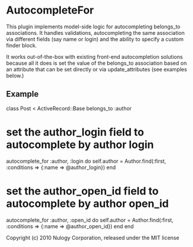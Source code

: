 AutocompleteFor
===============

This plugin implements model-side logic for autocompleting belongs_to associations.  It handles validations, autocompleting the same association via different fields (say name or login) and the ability to specify a custom finder block.

It works out-of-the-box with existing front-end autocompletion solutions because all it does is set the value of the belongs_to association based on an attribute that can be set directly or via update_attributes (see examples below.)

Example
-------

class Post < ActiveRecord::Base
  belongs_to :author

  # set the author_login field to autocomplete by author login
  autocomplete_for :author, :login do
    self.author = Author.find(:first, :conditions => {:name => @author_login})
  end

  # set the author_open_id field to autocomplete by author open_id
  autocomplete_for :author, :open_id do
    self.author = Author.find(:first, :conditions => {:name => @author_open_id})
  end
end

Copyright (c) 2010 Nulogy Corporation, released under the MIT license
